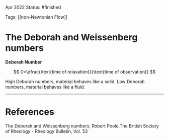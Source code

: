 Apr 2022
Status: #finished  

Tags: [[non-Newtonian Flow]]

# The Deborah and Weissenberg numbers
**Deborah Number**

$$
D=\dfrac{\text{time of relaxation}}{\text{time of observation}}
$$

High Deborah numbers, material behaves like a solid.
Low Deborah numbers, material behaves like a fluid. 


---
# References
The Deborah and Weissenberg numbers, Robert Poole,The British Society of Rheology - Rheology Bulletin, Vol. 53